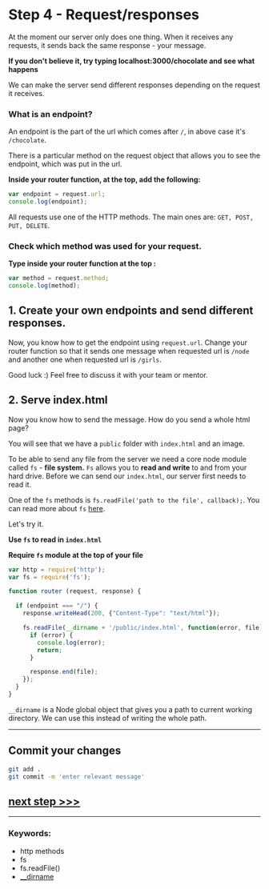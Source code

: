 # Step 4 - Request/responses

At the moment our server only does one thing. When it receives any requests, it sends back the same response - your message.

**If you don't believe it, try typing localhost:3000/chocolate and see what happens**

We can make the server send different responses depending on the request it receives.

### What is an endpoint?

An endpoint is the part of the url which comes after  `/`, in above case it's `/chocolate`.

There is a particular method on the request object that allows you to see the endpoint, which was put in the url.

**Inside your router function, at the top, add the following:**

```js
var endpoint = request.url;
console.log(endpoint);

```

All requests use one of the HTTP methods. The main ones are: `GET, POST, PUT, DELETE`.  


### Check which method was used for your request.

**Type inside your router function at the top :**

```js
var method = request.method;
console.log(method);

```

## 1. Create your own endpoints and send different responses.

Now, you know how to get the endpoint using `request.url`. Change your router function so that it sends one message when requested url is `/node` and another one when requested url is `/girls`.

Good luck :) Feel free to discuss it with your team or mentor.

## 2. Serve index.html

Now you know how to send the message. How do you send a whole html page?

You will see that we have a `public` folder with `index.html` and an image.

To be able to send any file from the server we need a core node module called `fs` - **file system.** 
`Fs` allows you to **read and write** to and from your hard drive. Before we can send our `index.html`, our server first needs to read it.

One of the `fs` methods is `fs.readFile('path to the file', callback);`. You can read more about `fs` [here](https://nodejs.org/dist/latest-v6.x/docs/api/fs.html#fs_fs_readfile_file_options_callback).


Let's try it.

**Use `fs` to read in `index.html`**

**Require `fs` module at the top of your file**

```js
var http = require('http');
var fs = require('fs');

function router (request, response) {

  if (endpoint === "/") {
    response.writeHead(200, {"Content-Type": "text/html"});

    fs.readFile(__dirname + '/public/index.html', function(error, file) {
      if (error) {
        console.log(error);
        return;
      }

      response.end(file);
    });
  }
}
```


`__dirname` is a Node global object that gives you a path to current working directory. We can use this instead of writing the whole path. 

---
## Commit your changes

```bash
git add .
git commit -m 'enter relevant message'
```

## [**next step >>>**](step05.md)

---
### Keywords:
- http methods
- fs
- fs.readFile()
- [__dirname](https://nodejs.org/docs/latest/api/globals.html#globals_dirname)
